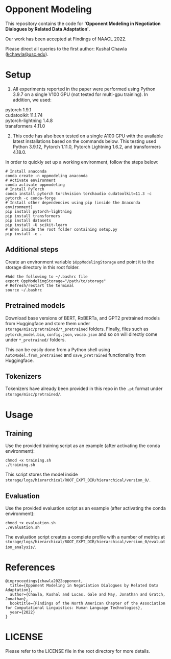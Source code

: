 # Opponent Modeling

This repository contains the code for **'Opponent Modeling in Negotiation Dialogues by Related Data Adaptation'**.

Our work has been accepted at Findings of NAACL 2022.

Please direct all queries to the first author: Kushal Chawla (kchawla@usc.edu).

# Setup

1. All experiments reported in the paper were performed using Python 3.9.7 on a single V100 GPU (not tested for multi-gpu training). In addition, we used:

pytorch 1.9.1\
cudatoolkit 11.1.74\
pytorch-lightning 1.4.8\
transformers 4.11.0

2. This code has also been tested on a single A100 GPU with the available latest installations based on the commands below. This testing used Python 3.9.12, Pytorch 1.11.0, Pytorch Lightning 1.6.2, and transformers 4.18.0.

In order to quickly set up a working environment, follow the steps below:

```
# Install anaconda
conda create -n oppmodeling anaconda
# Activate environment
conda activate oppmodeling
# Install PyTorch
conda install pytorch torchvision torchaudio cudatoolkit=11.3 -c pytorch -c conda-forge
# Install other dependencies using pip (inside the Anaconda environment)
pip install pytorch-lightning
pip install transformers
pip install datasets
pip install -U scikit-learn
# When inside the root folder containing setup.py
pip install -e .
```

## Additional steps

Create an environment variable ```$OppModelingStorage``` and point it to the storage directory in this root folder.
```
#Add the following to ~/.bashrc file
export OppModelingStorage="/path/to/storage" 
# Refresh/restart the terminal
source ~/.bashrc
```

## Pretrained models

Download base versions of BERT, RoBERTa, and GPT2 pretrained models from Huggingface and store them under ```storage/misc/pretrained/*_pretrained``` folders. Finally, files such as ```pytorch_model.bin```, ```config.json```, ```vocab.json``` and so on will directly come under ```*_pretrained/``` folders.

This can be easily done from a Python shell using ```AutoModel.from_pretrained``` and ```save_pretrained``` functionality from Huggingface.

## Tokenizers
Tokenizers have already been provided in this repo in the ```.pt``` format under ```storage/misc/pretrained/```.

# Usage
## Training

Use the provided training script as an example (after activating the conda environment):
```
chmod +x training.sh
./training.sh
```

This script stores the model inside ```storage/logs/hierarchical/ROOT_EXPT_DIR/hierarchical/version_0/```.

## Evaluation

Use the provided evaluation script as an example (after activating the conda environment):
```
chmod +x evaluation.sh
./evaluation.sh
```
The evaluation script creates a complete profile with a number of metrics at ```storage/logs/hierarchical/ROOT_EXPT_DIR/hierarchical/version_0/evaluation_analysis/```.

# References

```
@inproceedings{chawla2022opponent,
  title={Opponent Modeling in Negotiation Dialogues by Related Data Adaptation},
  author={Chawla, Kushal and Lucas, Gale and May, Jonathan and Gratch, Jonathan},
  booktitle={Findings of the North American Chapter of the Association for Computational Linguistics: Human Language Technologies},
  year={2022}
}
```

# LICENSE

Please refer to the LICENSE file in the root directory for more details.
